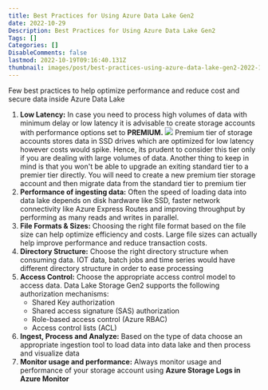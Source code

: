```yaml
---
title: Best Practices for Using Azure Data Lake Gen2
date: 2022-10-29
Description: Best Practices for Using Azure Data Lake Gen2
Tags: []
Categories: []
DisableComments: false
lastmod: 2022-10-19T09:16:40.131Z
thumbnail: images/post/best-practices-using-azure-data-lake-gen2-2022-10-18-23-03-36.png
---
```

Few best practices to help optimize performance and reduce cost and secure data inside Azure Data Lake

1. **Low Latency:** In case you need to process high volumes of data with minimum delay or low latency it is advisable to create storage accounts with performance options set to **PREMIUM.** ![](/images/post/best-practices-using-azure-data-lake-gen2-2022-10-18-23-15-29.png) Premium tier of storage accounts stores data in SSD drives which are optimized for low latency however costs would spike. Hence, its prudent to consider this tier only if you are dealing with large volumes of data. Another thing to keep in mind is that you won't be able to upgrade an exiting standard tier to a premier tier directly. You will need to create a new premium tier storage account and then migrate data from the standard tier to premium tier
2. **Performance of ingesting data:** Often the speed of loading data into data lake depends on disk hardware like SSD, faster network connectivity like Azure Express Routes and improving throughput by performing as many reads and writes in parallel.
3. **File Formats & Sizes:** Choosing the right file format based on the file size can help optimize efficiency and costs. Large file sizes can actually help improve performance and reduce transaction costs.
4. **Directory Structure:** Choose the right directory structure when consuming data.
   IOT data, batch jobs and time series would have different directory structure in order to ease processing
5. **Access Control:** Choose the appropriate access control model to access data. Data Lake Storage Gen2 supports the following authorization mechanisms:
   - Shared Key authorization
   - Shared access signature (SAS) authorization
   - Role-based access control (Azure RBAC)
   - Access control lists (ACL)
6. **Ingest, Process and Analyze:** Based on the type of data choose an appropriate ingestion tool to load data into data lake and then process and visualize data
7. **Monitor usage and performance:** Always monitor usage and performance of your storage account using **Azure Storage Logs in Azure Monitor**
